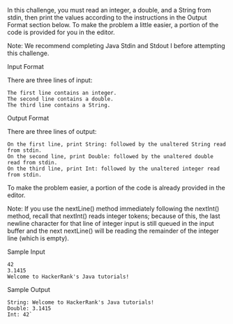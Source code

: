 In this challenge, you must read an integer, a double, and a String from stdin, then print the values according to the instructions in the Output Format section below. To make the problem a little easier, a portion of the code is provided for you in the editor.

Note: We recommend completing Java Stdin and Stdout I before attempting this challenge.

Input Format

There are three lines of input:

    The first line contains an integer.
    The second line contains a double.
    The third line contains a String.

Output Format

There are three lines of output:

    On the first line, print String: followed by the unaltered String read from stdin.
    On the second line, print Double: followed by the unaltered double read from stdin.
    On the third line, print Int: followed by the unaltered integer read from stdin.

To make the problem easier, a portion of the code is already provided in the editor.

Note: If you use the nextLine() method immediately following the nextInt() method, recall that nextInt() reads integer tokens; because of this, the last newline character for that line of integer input is still queued in the input buffer and the next nextLine() will be reading the remainder of the integer line (which is empty).

Sample Input

    42  
    3.1415  
    Welcome to HackerRank's Java tutorials!

Sample Output

    String: Welcome to HackerRank's Java tutorials!  
    Double: 3.1415  
    Int: 42`
